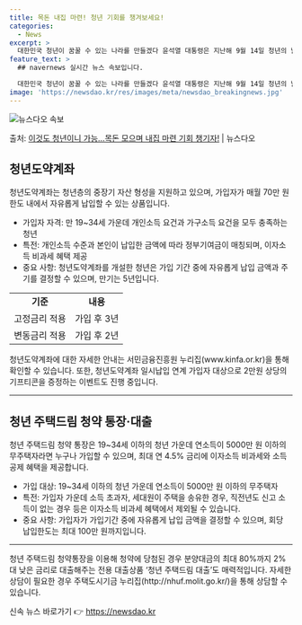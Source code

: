 ```yaml
---
title: 목돈 내집 마련! 청년 기회를 챙겨보세요!
categories:
  - News
excerpt: >
  대한민국 청년이 꿈꿀 수 있는 나라를 만들겠다 윤석열 대통령은 지난해 9월 14일 청년의 날 기념식에서 대한…
feature_text: >
  ## navernews 실시간 뉴스 속보입니다.

  대한민국 청년이 꿈꿀 수 있는 나라를 만들겠다 윤석열 대통령은 지난해 9월 14일 청년의 날 기념식에서 대한…
image: 'https://newsdao.kr/res/images/meta/newsdao_breakingnews.jpg'
---
```


![뉴스다오 속보](https://newsdao.kr/res/images/meta/newsdao_breakingnews.jpg)

<p>출처: <a href="https://newsdao.kr/3250" rel="dofollow">이것도 청년이니 가능…목돈 모으며 내집 마련 기회 챙기자!</a> | 뉴스다오</p>

<h2 data-ke-size="size26">청년도약계좌</h2>
<p data-ke-size="size16">청년도약계좌는 청년층의 중장기 자산 형성을 지원하고 있으며, 가입자가 매월 70만 원 한도 내에서 자유롭게 납입할 수 있는 상품입니다.</p>
<ul>
  <li>가입자 자격: 만 19~34세 가운데 개인소득 요건과 가구소득 요건을 모두 충족하는 청년</li>
  <li>특전: 개인소득 수준과 본인이 납입한 금액에 따라 정부기여금이 매칭되며, 이자소득 비과세 혜택 제공</li>
  <li>중요 사항: 청년도약계좌를 개설한 청년은 가입 기간 중에 자유롭게 납입 금액과 주기를 결정할 수 있으며, 만기는 5년입니다.</li>
</ul>
<table>
  <tr>
    <td style="text-align: center; height: 17px;"><b>기준</b></td>
    <td style="text-align: center; height: 17px;"><b>내용</b></td>
  </tr>
  <tr>
    <td style="text-align: center; height: 17px;">고정금리 적용</td>
    <td style="text-align: center; height: 17px;">가입 후 3년</td>
  </tr>
  <tr>
    <td style="text-align: center; height: 17px;">변동금리 적용</td>
    <td style="text-align: center; height: 17px;">가입 후 2년</td>
  </tr>
</table>
<p data-ke-size="size16">청년도약계좌에 대한 자세한 안내는 서민금융진흥원 누리집(www.kinfa.or.kr)을 통해 확인할 수 있습니다. 또한, 청년도약계좌 일시납입 연계 가입자 대상으로 2만원 상당의 기프티콘을 증정하는 이벤트도 진행 중입니다.</p>
<hr>

<h2 data-ke-size="size26">청년 주택드림 청약 통장·대출</h2>
<p data-ke-size="size16">청년 주택드림 청약 통장은 19~34세 이하의 청년 가운데 연소득이 5000만 원 이하의 무주택자라면 누구나 가입할 수 있으며, 최대 연 4.5% 금리에 이자소득 비과세와 소득공제 혜택을 제공합니다.</p>
<ul>
  <li>가입 대상: 19~34세 이하의 청년 가운데 연소득이 5000만 원 이하의 무주택자</li>
  <li>특전: 가입자 가운데 소득 초과자, 세대원이 주택을 송유한 경우, 직전년도 신고 소득이 없는 경우 등은 이자소득 비과세 혜택에서 제외될 수 있습니다.</li>
  <li>중요 사항: 가입자가 가입기간 중에 자유롭게 납입 금액을 결정할 수 있으며, 회당 납입한도는 최대 100만 원까지입니다.</li>
</ul>
<hr>
<p data-ke-size="size16">청년 주택드림 청약통장을 이용해 청약에 당첨된 경우 분양대금의 최대 80%까지 2%대 낮은 금리로 대출해주는 전용 대출상품 ‘청년 주택드림 대출’도 매력적입니다. 자세한 상담이 필요한 경우 주택도시기금 누리집(http://nhuf.molit.go.kr/)을 통해 상담할 수 있습니다.</p> 

신속 뉴스 바로가기 👉 <a href="https://newsdao.kr" rel="dofollow">https://newsdao.kr</a>


